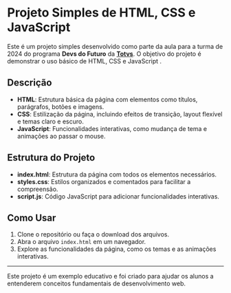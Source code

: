 
# Projeto Simples de HTML, CSS e JavaScript

Este é um projeto simples desenvolvido como parte da aula para a turma de 2024 do programa **Devs do Futuro** da **[Totvs](https://github.com/totvs)**. O objetivo do projeto é demonstrar o uso básico de HTML, CSS e JavaScript .

## Descrição

-   **HTML**: Estrutura básica da página com elementos como títulos, parágrafos, botões e imagens.
-   **CSS**: Estilização da página, incluindo efeitos de transição, layout flexível e temas claro e escuro.
-   **JavaScript**: Funcionalidades interativas, como mudança de tema e animações ao passar o mouse.

## Estrutura do Projeto

-   **index.html**: Estrutura da página com todos os elementos necessários.
-   **styles.css**: Estilos organizados e comentados para facilitar a compreensão.
-   **script.js**: Código JavaScript para adicionar funcionalidades interativas.

## Como Usar

1.  Clone o repositório ou faça o download dos arquivos.
2.  Abra o arquivo `index.html` em um navegador.
3.  Explore as funcionalidades da página, como os temas e as animações interativas.

----------

Este projeto é um exemplo educativo e foi criado para ajudar os alunos a entenderem conceitos fundamentais de desenvolvimento web.